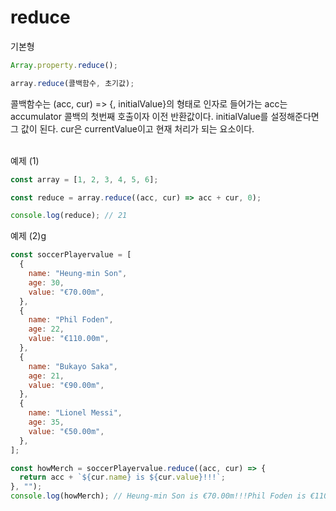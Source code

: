 # reduce

기본형

```javascript
Array.property.reduce();

array.reduce(콜백함수, 초기값);
```

콜백함수는 (acc, cur) => {, initialValue}의 형태로 인자로 들어가는 acc는 accumulator 콜백의 첫번째 호출이자 이전 반환값이다. initialValue를 설정해준다면 그 값이 된다.
cur은 currentValue이고 현재 처리가 되는 요소이다.
<br/><br/>

예제 (1)

```javascript
const array = [1, 2, 3, 4, 5, 6];

const reduce = array.reduce((acc, cur) => acc + cur, 0);

console.log(reduce); // 21
```

예제 (2)g

```javascript
const soccerPlayervalue = [
  {
    name: "Heung-min Son",
    age: 30,
    value: "€70.00m",
  },
  {
    name: "Phil Foden",
    age: 22,
    value: "€110.00m",
  },
  {
    name: "Bukayo Saka",
    age: 21,
    value: "€90.00m",
  },
  {
    name: "Lionel Messi",
    age: 35,
    value: "€50.00m",
  },
];

const howMerch = soccerPlayervalue.reduce((acc, cur) => {
  return acc + `${cur.name} is ${cur.value}!!!`;
}, "");
console.log(howMerch); // Heung-min Son is €70.00m!!!Phil Foden is €110.00m!!!Bukayo Saka is €90.00m!!!Lionel Messi is €50.00m!!!
```
